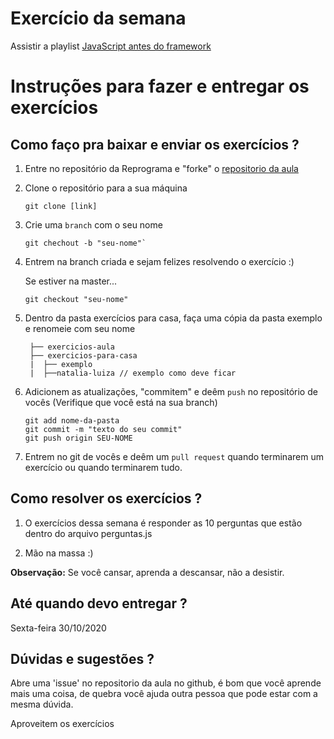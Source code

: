 
# Exercício da semana 

Assistir a playlist  [JavaScript antes do framework](https://www.youtube.com/watch?v=j6iSONAO6sQ&list=PL9rc_FjKlX39T78CUANwmdta_d1CgUtMt)

# Instruções para fazer e entregar os exercícios 

## Como faço pra baixar e enviar os exercícios ?

1. Entre no repositório da Reprograma e "forke" o [repositorio da aula](https://github.com/reprograma/On8-javascript-v)

2. Clone o repositório para a sua máquina

   ```
   git clone [link]
   ```

3. Crie uma `branch` com o seu nome

   ```
   git chechout -b "seu-nome"`
   ```

4. Entrem na branch criada e sejam felizes resolvendo o exercício :)

   Se estiver na master...

   ```
   git checkout "seu-nome"
   ```

5. Dentro da pasta exercícios para casa, faça uma cópia da pasta exemplo e renomeie com seu nome
   ```
    ├── exercicios-aula
    ├── exercicios-para-casa
    |  ├── exemplo
    |  ├──natalia-luiza // exemplo como deve ficar
   ```

6. Adicionem as atualizações, "commitem" e deêm `push` no repositório de vocês
   (Verifique que você está na sua branch)

   ```
   git add nome-da-pasta 
   git commit -m "texto do seu commit"
   git push origin SEU-NOME
   ```

7. Entrem no git de vocês e deêm um `pull request` quando terminarem um exercício ou quando terminarem tudo.


## Como resolver os exercícios ?

1. O exercícios dessa semana é responder as 10 perguntas que estão dentro do arquivo perguntas.js

2. Mão na massa :)


**Observação:** Se você cansar, aprenda a descansar, não a desistir. 


## Até quando devo entregar ?

Sexta-feira 30/10/2020

## Dúvidas e sugestões ?

Abre uma 'issue' no repositorio da aula no github, é bom que você aprende mais uma coisa,  de quebra você ajuda outra pessoa que pode estar com a mesma dúvida. 

Aproveitem os exercícios

